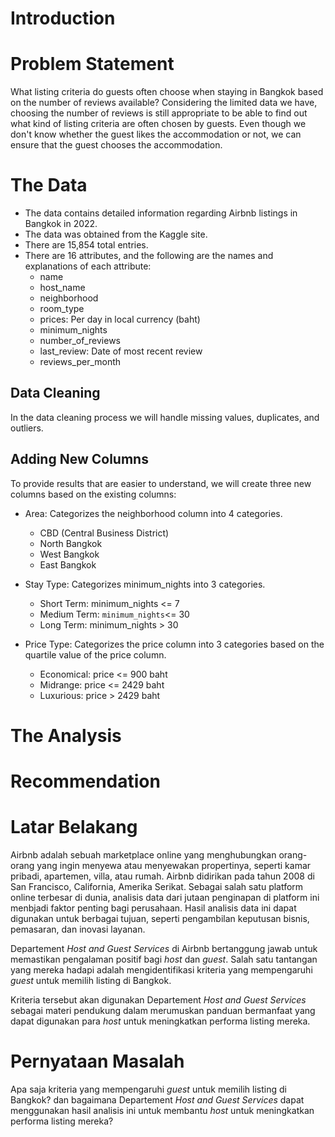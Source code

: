 # **Introduction**

# **Problem Statement**
What listing criteria do guests often choose when staying in Bangkok based on the number of reviews available? Considering the limited data we have, choosing the number of reviews is still appropriate to be able to find out what kind of listing criteria are often chosen by guests. Even though we don't know whether the guest likes the accommodation or not, we can ensure that the guest chooses the accommodation.

# **The Data**
- The data contains detailed information regarding Airbnb listings in Bangkok in 2022.
- The data was obtained from the Kaggle site.
- There are 15,854 total entries.
- There are 16 attributes, and the following are the names and explanations of each attribute:
  - name
  - host_name
  - neighborhood
  - room_type
  - prices: Per day in local currency (baht)
  - minimum_nights
  - number_of_reviews
  - last_review: Date of most recent review
  - reviews_per_month

## **Data Cleaning**
In the data cleaning process we will handle missing values, duplicates, and outliers.

## **Adding New Columns**
To provide results that are easier to understand, we will create three new columns based on the existing columns:
- Area: Categorizes the neighborhood column into 4 categories.
  - CBD (Central Business District)
  - North Bangkok
  - West Bangkok
  - East Bangkok

- Stay Type: Categorizes minimum_nights into 3 categories.
  - Short Term: minimum_nights <= 7
  - Medium Term: `minimum_nights`<= 30
  - Long Term: minimum_nights > 30

- Price Type: Categorizes the price column into 3 categories based on the quartile value of the price column.
  - Economical: price <= 900 baht
  - Midrange: price <= 2429 baht
  - Luxurious: price > 2429 baht

# **The Analysis**


# **Recommendation**









# **Latar Belakang**
Airbnb adalah sebuah marketplace online yang menghubungkan orang-orang yang ingin menyewa atau menyewakan propertinya, seperti kamar pribadi, apartemen, villa, atau rumah. Airbnb didirikan pada tahun 2008 di San Francisco, California, Amerika Serikat. Sebagai salah satu platform online terbesar di dunia, analisis data dari jutaan penginapan di platform ini menbjadi faktor penting bagi perusahaan. Hasil analisis data ini dapat digunakan untuk berbagai tujuan, seperti pengambilan keputusan bisnis, pemasaran, dan inovasi layanan.

Departement *Host and Guest Services* di Airbnb bertanggung jawab untuk memastikan pengalaman positif bagi *host* dan *guest*. Salah satu tantangan yang mereka hadapi adalah mengidentifikasi kriteria yang mempengaruhi *guest* untuk memilih listing di Bangkok. 

Kriteria tersebut akan digunakan Departement *Host and Guest Services* sebagai materi pendukung dalam merumuskan panduan bermanfaat yang dapat digunakan para *host* untuk meningkatkan performa listing mereka.

# **Pernyataan Masalah**
Apa saja kriteria yang mempengaruhi *guest* untuk memilih listing di Bangkok? dan bagaimana Departement *Host and Guest Services* dapat menggunakan hasil analisis ini untuk membantu *host* untuk meningkatkan performa listing mereka?
